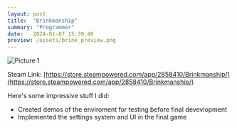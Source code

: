 ```yaml
---
layout: post
title:  "Brinkmanship"
summary: "Programmer"
date:   2024-01-07 15:39:40
preview: /assets/brink_preview.png
---
```


![Picture 1](/assets/brink_fullsize.png)

Steam Link: [https://store.steampowered.com/app/2858410/Brinkmanship/](https://store.steampowered.com/app/2858410/Brinkmanship/)

Here's some impressive stuff I did:
* Created demos of the enviroment for testing before final devevlopment
* Implemented the settings system and UI in the final game

